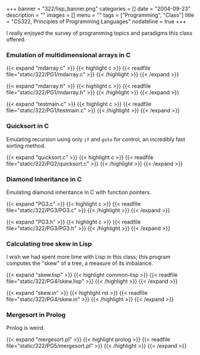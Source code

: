 +++
banner = "322/lisp_banner.png"
categories = []
date = "2004-09-23"
description = ""
images = []
menu = ""
tags = ["Programming", "Class"]
title = "CS322, Principles of Programming Languages"
nodateline = true
+++

I really enjoyed the survey of programming topics and paradigms this class offered.

<!--more-->

### Emulation of multidimensional arrays in C


{{< expand "mdarray.c" >}}
{{< highlight c >}}
{{< readfile file="static/322/PG1/mdarray.c" >}}
{{< /highlight >}}
{{< /expand >}}


{{< expand "mdarray.h" >}}
{{< highlight c >}}
{{< readfile file="static/322/PG1/mdarray.h" >}}
{{< /highlight >}}
{{< /expand >}}


{{< expand "testmain.c" >}}
{{< highlight c >}}
{{< readfile file="static/322/PG1/testmain.c" >}}
{{< /highlight >}}
{{< /expand >}}

### Quicksort in C

Emulating recursion using only `if` and `goto` for control, an incredibly fast sorting method.


{{< expand "quicksort.c" >}}
{{< highlight c >}}
{{< readfile file="static/322/PG2/quicksort.c" >}}
{{< /highlight >}}
{{< /expand >}}


### Diamond Inheritance in C

Emulating diamond inheritance in C with function pointers.


{{< expand "PG3.c" >}}
{{< highlight c >}}
{{< readfile file="static/322/PG3/PG3.c" >}}
{{< /highlight >}}
{{< /expand >}}


{{< expand "PG3.h" >}}
{{< highlight c >}}
{{< readfile file="static/322/PG3/PG3.h" >}}
{{< /highlight >}}
{{< /expand >}}

### Calculating tree skew in Lisp

I wish we had spent more time with Lisp in this class; this program computes the "skew" of a tree, a measure of its imbalance.


{{< expand "skew.lisp" >}}
{{< highlight common-lisp >}}
{{< readfile file="static/322/PG4/skew.lisp" >}}
{{< /highlight >}}
{{< /expand >}}


{{< expand "skew.in" >}}
{{< highlight rst >}}
{{< readfile file="static/322/PG4/skew.in" >}}
{{< /highlight >}}
{{< /expand >}}

### Mergesort in Prolog

Prolog is weird.

{{< expand "mergesort.pl" >}}
{{< highlight prolog >}}
{{< readfile file="static/322/PG5/mergesort.pl" >}}
{{< /highlight >}}
{{< /expand >}}


